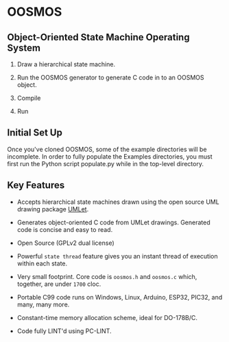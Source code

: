 # OOSMOS

## Object-Oriented State Machine Operating System

1. Draw a hierarchical state machine.

2. Run the OOSMOS generator to generate C code in to an OOSMOS object.

3. Compile

4. Run

## Initial Set Up

Once you've cloned OOSMOS, some of the example directories will
be incomplete.  In order to fully populate the Examples directories, you
must first run the Python script populate.py while in the top-level directory.

## Key Features

- Accepts hierarchical state machines drawn using the open source UML drawing package [UMLet](https://www.umlet.com/).

- Generates object-oriented C code from UMLet drawings.  Generated code is concise and easy to read.

- Open Source (GPLv2 dual license)

- Powerful `state thread` feature gives you an instant thread of execution within each state.

- Very small footprint. Core code is `oosmos.h` and `oosmos.c` which, together, are under `1700` cloc.

- Portable C99 code runs on Windows, Linux, Arduino, ESP32, PIC32, and many, many more.

- Constant-time memory allocation scheme, ideal for DO-178B/C.

- Code fully LINT'd using PC-LINT.